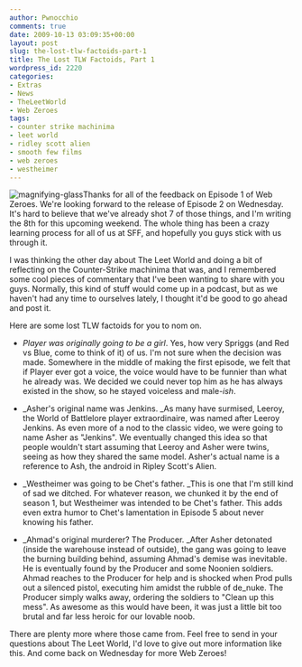 ```yaml
---
author: Pwnocchio
comments: true
date: 2009-10-13 03:09:35+00:00
layout: post
slug: the-lost-tlw-factoids-part-1
title: The Lost TLW Factoids, Part 1
wordpress_id: 2220
categories:
- Extras
- News
- TheLeetWorld
- Web Zeroes
tags:
- counter strike machinima
- leet world
- ridley scott alien
- smooth few films
- web zeroes
- westheimer
---
```


![magnifying-glass](http://smoothfewfilms.com/wp-content/uploads/2009/10/magnifying-glass.jpg)Thanks for all of the feedback on Episode 1 of Web Zeroes. We're looking forward to the release of Episode 2 on Wednesday. It's hard to believe that we've already shot 7 of those things, and I'm writing the 8th for this upcoming weekend. The whole thing has been a crazy learning process for all of us at SFF, and hopefully you guys stick with us through it.

I was thinking the other day about The Leet World and doing a bit of reflecting on the Counter-Strike machinima that was, and I remembered some cool pieces of commentary that I've been wanting to share with you guys. Normally, this kind of stuff would come up in a podcast, but as we haven't had any time to ourselves lately, I thought it'd be good to go ahead and post it. 

Here are some lost TLW factoids for you to nom on.



	
  * _Player was originally going to be a girl_. Yes, how very Spriggs (and Red vs Blue, come to think of it) of us. I'm not sure when the decision was made. Somewhere in the middle of making the first episode, we felt that if Player ever got a voice, the voice would have to be funnier than what he already was. We decided we could never top him as he has always existed in the show, so he stayed voiceless and male-_ish_.






	
  * _Asher's original name was Jenkins. _As many have surmised, Leeroy, the World of Battlelore player extraordinaire, was named after Leeroy Jenkins. As even more of a nod to the classic video, we were going to name Asher as "Jenkins". We eventually changed this idea so that people wouldn't start assuming that Leeroy and Asher were twins, seeing as how they shared the same model. Asher's actual name is a reference to Ash, the android in Ripley Scott's Alien.






	
  * _Westheimer was going to be Chet's father. _This is one that I'm still kind of sad we ditched. For whatever reason, we chunked it by the end of season 1, but Westheimer was intended to be Chet's father. This adds even extra humor to Chet's lamentation in Episode 5 about never knowing his father.






	
  * _Ahmad's original murderer? The Producer. _After Asher detonated (inside the warehouse instead of outside), the gang was going to leave the burning building behind, assuming Ahmad's demise was inevitable. He is eventually found by the Producer and some Noonien soldiers. Ahmad reaches to the Producer for help and is shocked when Prod pulls out a silenced pistol, executing him amidst the rubble of de_nuke. The Producer simply walks away, ordering the soldiers to "Clean up this mess". As awesome as this would have been, it was just a little bit too brutal and far less heroic for our lovable noob.



There are plenty more where those came from. Feel free to send in your questions about The Leet World, I'd love to give out more information like this. And come back on Wednesday for more Web Zeroes!
